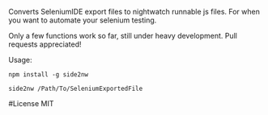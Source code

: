 Converts SeleniumIDE export files to nightwatch runnable js files. For when you want to automate your selenium testing.

Only a few functions work so far, still under heavy development. Pull requests appreciated!

Usage:

```
npm install -g side2nw
```

```
side2nw /Path/To/SeleniumExportedFile
```

#License
MIT
